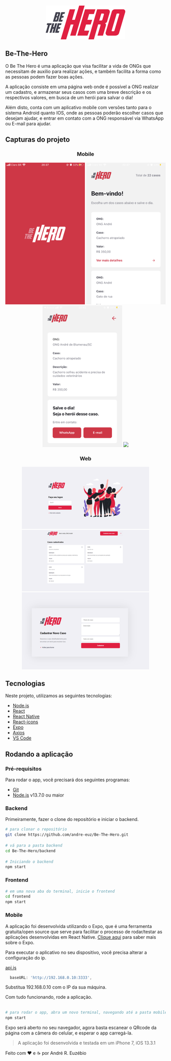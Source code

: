 <p align="center">
  <img src="./frontend/src/assets/logo.svg" width="250"/>
</p>  

## Be-The-Hero
O Be The Hero é uma aplicação que visa facilitar a vida de ONGs que necessitam de auxilio para realizar ações, e também facilita a forma como as pessoas podem fazer boas ações.

A aplicação consiste em uma página web onde é possível a ONG realizar um cadastro, e armazenar seus casos com uma breve descrição e os respectivos valores, em busca de um herói para salvar o dia!

Além disto, conta com um aplicativo mobile com versões tanto para o sistema Android quanto IOS, onde as pessoas poderão escolher casos que desejam ajudar, e entrar em contato com a ONG responsável via WhatsApp ou E-mail para ajudar.

## Capturas do projeto
<div align="center">
  <h3> Mobile </h3>
 </div>
<p align="center">  
  <img src="./ScreenShots App/Mobile Load screen.PNG" width="250">
  <img src="./ScreenShots App/Mobile Cases.PNG" width="250">
  <img src="./ScreenShots App/Mobile Details.PNG" width="250">
  <img src="./ScreenShots App/Mobile-Gif.gif" width="250">
</p>  
<div align="center">
  <h3> Web </h3>
 </div>
<p align="center">  
  <img src="./ScreenShots App/Web Logon.png" width="400">
  <img src="./ScreenShots App/Web Cases.png" width="400">
  <img src="./ScreenShots App/Web New Incidents.png" width="400">
</p>  
 
## Tecnologias

Neste projeto, utilizamos as seguintes tecnologias:

- [Node.js](https://nodejs.org/en/)
- [React](https://reactjs.org)
- [React Native](https://facebook.github.io/react-native/)
- [React-icons](https://react-icons.netlify.com/)
- [Expo](https://expo.io/)
- [Axios](https://github.com/axios/axios)
- [VS Code](https://code.visualstudio.com/)


## Rodando a aplicação

### Pré-requisitos

Para rodar o app, você precisará dos seguintes programas:
* [Git](https://git-scm.com)
* [Node.js](https://nodejs.org/) v13.7.0 ou maior

### Backend

Primeiramente, fazer o clone do repositório e iniciar o backend.

```bash
# para clonar o repositório
git clone https://github.com/andre-euz/Be-The-Hero.git

# vá para a pasta backend
cd Be-The-Hero/backend

# Iniciando o backend
npm start
```

### Frontend

```bash
# em uma nova aba do terminal, inicie o frontend
cd frontend
npm start
```

### Mobile

A aplicação foi desenvolvida utilizando o Expo, que é uma ferramenta gratuita/open source que serve para facilitar o processo de rodar/testar as aplicações desenvolvidas em React Native. [Clique aqui](https://expo.io/learn) para saber mais sobre o Expo.


Para executar o aplicativo no seu dispositivo, você precisa alterar a configuração do ip.

[api.js](https://github.com/andre-euz/Be-The-Hero/blob/master/mobile/src/services/api.js)
```javascript
  baseURL: 'http://192.168.0.10:3333',
```
Substitua 192.168.0.10 com o IP da sua máquina.

Com tudo funcionando, rode a aplicação.

```bash

# para rodar o app, abra um novo terminal, navegando até a pasta mobile da aplicação, e execute 
npm start
```
Expo será aberto no seu navegador, agora basta escanear o QRcode da página com a câmera do celular, e esperar o app carregá-la.

> A aplicação foi desenvolvida e testada em um iPhone 7, iOS 13.3.1

Feito com :heart: e :coffee: por André R. Euzébio
